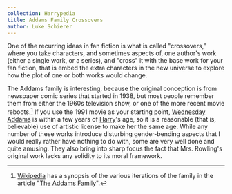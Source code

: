 ```yaml
---
collection: Harrypedia
title: Addams Family Crossovers
author: Luke Schierer
---
```


One of the recurring ideas in fan fiction is what is called
"crossovers," where you take characters, and sometimes aspects of,
one author's work (either a single work, or a series), and "cross"
it with the base work for your fan fiction, that is embed the extra
characters in the new universe to explore how the plot of one or
both works would change.

The Addams family is interesting, because the original conception
is from newspaper comic series that started in 1938, but most people
remember them from either the 1960s television show, or one of the
more recent movie reboots.[^240910-1] If you use the 1991 movie
as your starting point, [Wednesday Addams] is within a few years
of [Harry]'s age, so it is a reasonable (that is, believable) use
of artistic license to make her the same age. While any number of
these works introduce disturbing gender-bending aspects that I would
really rather have nothing to do with, some are very well done and
quite amusing. They also bring into sharp focus the fact that Mrs.
Rowling's original work lacks any solidity to its moral framework.

[^240910-1]:
    [Wikipedia](https://wikipedia.org) has a synopsis of
    the various iterations of the family in the article "[The Addams
    Family](https://.wikipedia.org/wiki/The_Addams_Family)".

[Wednesday Addams]: https://en.wikipedia.org/wiki/Wednesday_Addams
[Harry]: /Harrypedia/people/Potter/Harry_James/
